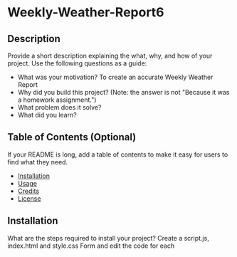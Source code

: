 # Weekly-Weather-Report6

## Description
Provide a short description explaining the what, why, and how of your project. Use the following questions as a guide:
- What was your motivation? To create an accurate Weekly Weather Report
- Why did you build this project? (Note: the answer is not "Because it was a homework assignment.")
- What problem does it solve?
- What did you learn?
 
## Table of Contents (Optional)
If your README is long, add a table of contents to make it easy for users to find what they need.
- [Installation](#installation)
- [Usage](#usage)
- [Credits](#credits)
- [License](#license)

## Installation
What are the steps required to install your project? 
Create a script.js, index.html and style.css
Form and edit the code for each